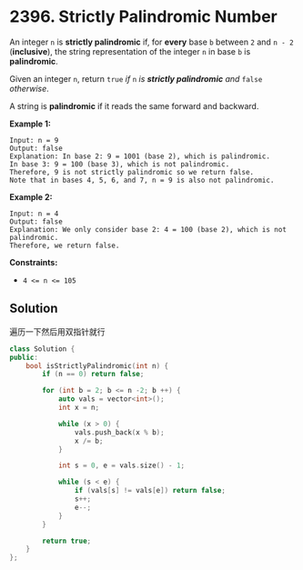 # 2396. Strictly Palindromic Number

An integer `n` is **strictly palindromic** if, for **every** base `b` between `2` and `n - 2` (**inclusive**), the string representation of the integer `n` in base `b` is **palindromic**.

Given an integer `n`, return `true` *if* `n` *is **strictly palindromic** and* `false` *otherwise*.

A string is **palindromic** if it reads the same forward and backward.

 

**Example 1:**

```
Input: n = 9
Output: false
Explanation: In base 2: 9 = 1001 (base 2), which is palindromic.
In base 3: 9 = 100 (base 3), which is not palindromic.
Therefore, 9 is not strictly palindromic so we return false.
Note that in bases 4, 5, 6, and 7, n = 9 is also not palindromic.
```

**Example 2:**

```
Input: n = 4
Output: false
Explanation: We only consider base 2: 4 = 100 (base 2), which is not palindromic.
Therefore, we return false.
```

 

**Constraints:**

- `4 <= n <= 105`

## Solution

遍历一下然后用双指针就行

```c++
class Solution {
public:
    bool isStrictlyPalindromic(int n) {
        if (n == 0) return false;

        for (int b = 2; b <= n -2; b ++) {
            auto vals = vector<int>();
            int x = n;

            while (x > 0) {
                vals.push_back(x % b);
                x /= b;
            }

            int s = 0, e = vals.size() - 1;

            while (s < e) {
                if (vals[s] != vals[e]) return false;
                s++;
                e--;
            }
        }

        return true;
    }
};
```

